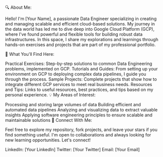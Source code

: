 🔍 About Me:

Hello! I'm [Your Name], a passionate Data Engineer specializing in creating and managing scalable and efficient cloud-based solutions. My journey in the data world has led me to dive deep into Google Cloud Platform (GCP), where I've found powerful and flexible tools for building robust data infrastructures. In this space, I share my explorations and learnings through hands-on exercises and projects that are part of my professional portfolio.

🌟 What You'll Find Here:

Practical Exercises: Step-by-step solutions to common Data Engineering problems, implemented on GCP.
Tutorials and Guides: From setting up your environment on GCP to deploying complex data pipelines, I guide you through the process.
Sample Projects: Complete projects that show how to integrate different GCP services to meet real business needs.
Resources and Tips: Links to useful resources, best practices, and tips based on my personal experience.
💡 My Areas of Interest:

Processing and storing large volumes of data
Building efficient and automated data pipelines
Analyzing and visualizing data to extract valuable insights
Applying software engineering principles to ensure scalable and maintainable solutions
🔗 Connect With Me:

Feel free to explore my repository, fork projects, and leave your stars if you find something useful. I'm open to collaborations and always looking for new learning opportunities. Let's connect!

LinkedIn: [Your LinkedIn]
Twitter: [Your Twitter]
Email: [Your Email]
